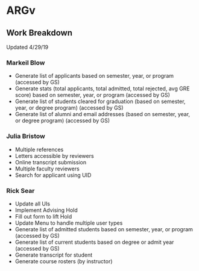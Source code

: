 # ARGv

## Work Breakdown
Updated 4/29/19
### Markeil Blow
- Generate list of applicants based on semester, year, or program (accessed by GS)
- Generate stats (total applicants, total admitted, total rejected, avg GRE score) based on semester, year, or program (accessed by GS)
- Generate list of students cleared for graduation (based on semester, year, or degree program) (accessed by GS)
- Generate list of alumni and email addresses (based on semester, year, or degree program) (accessed by GS)

### Julia Bristow
- Multiple references
- Letters accessible by reviewers
- Online transcript submission
- Multiple faculty reviewers
- Search for applicant using UID

### Rick Sear
- Update all UIs
- Implement Advising Hold
- Fill out form to lift Hold
- Update Menu to handle multiple user types
- Generate list of admitted students based on semester, year, or program (accessed by GS)
- Generate list of current students based on degree or admit year (accessed by GS)
- Generate transcript for student
- Generate course rosters (by instructor)
